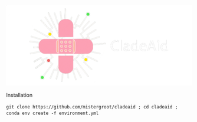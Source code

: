 [![logo](https://raw.githubusercontent.com/mistergroot/cladeaid/refs/heads/main/cladeaid_logo.png)](https://github.com/mistergroot/cladeaid)

Installation

`git clone https://github.com/mistergroot/cladeaid ; cd cladeaid ; conda env create -f environment.yml`

